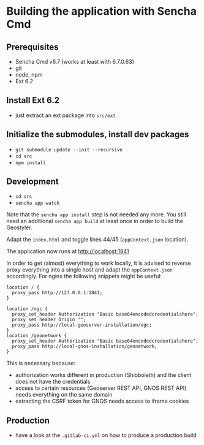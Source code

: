 # Building the application with Sencha Cmd

## Prerequisites

* Sencha Cmd v6.7 (works at least with 6.7.0.63)
* git
* node, npm
* Ext 6.2

## Install Ext 6.2

* just extract an ext package into `src/ext`

## Initialize the submodules, install dev packages

* `git submodule update --init --recursive`
* `cd src`
* `npm install`

## Development

* `cd src`
* `sencha app watch`

Note that the `sencha app install` step is not needed any more. You still
need an additional `sencha app build` at least once in order to build
the Geostyler.

Adapt the `index.html` and toggle lines 44/45 (`appContext.json` location).

The application now runs at [http://localhost:1841](http://localhost:1841)

In order to get (almost) everything to work locally, it is advised to reverse
proxy everything into a single host and adapt the `appContext.json` accordingly.
For nginx the following snippets might be useful:

```nginx
location / {
  proxy_pass http://127.0.0.1:1841;
}

location /ogc {
  proxy_set_header Authorization "Basic base64encodedcredentialshere";
  proxy_set_header Origin "";
  proxy_pass http://local-geoserver-installation/ogc;
}
location /geonetwork {
  proxy_set_header Authorization "Basic base64encodedcredentialshere";
  proxy_pass http://local-gnos-installation/geonetwork;
}
```

This is necessary because:

* authorization works different in production (Shibboleth) and the client does not have the credentials
* access to certain resources (Geoserver REST API, GNOS REST API) needs everything on the same domain
* extracting the CSRF token for GNOS needs access to iframe cookies

## Production

* have a look at the `.gitlab-ci.yml` on how to produce a production build
